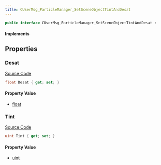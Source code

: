 ```yaml
---
title: CUserMsg_ParticleManager_SetSceneObjectTintAndDesat
---
```


```csharp
public interface CUserMsg_ParticleManager_SetSceneObjectTintAndDesat : ITypedProtobuf<CUserMsg_ParticleManager_SetSceneObjectTintAndDesat>, INativeHandle
```

#### Implements

## Properties

### Desat

[Source Code](https://github.com/swiftly-solution/swiftlys2/blob/beta/managed/src/SwiftlyS2.Generated/Protobufs/Interfaces/CUserMsg_ParticleManager_SetSceneObjectTintAndDesat.cs#L16)

```csharp
float Desat { get; set; }
```

#### Property Value

- [float](https://learn.microsoft.com/dotnet/api/system.single)

### Tint

[Source Code](https://github.com/swiftly-solution/swiftlys2/blob/beta/managed/src/SwiftlyS2.Generated/Protobufs/Interfaces/CUserMsg_ParticleManager_SetSceneObjectTintAndDesat.cs#L13)

```csharp
uint Tint { get; set; }
```

#### Property Value

- [uint](https://learn.microsoft.com/dotnet/api/system.uint32)

